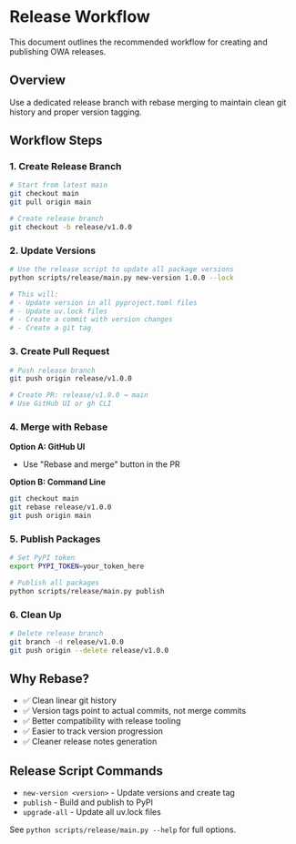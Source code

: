 # Release Workflow

This document outlines the recommended workflow for creating and publishing OWA releases.

## Overview

Use a dedicated release branch with rebase merging to maintain clean git history and proper version tagging.

## Workflow Steps

### 1. Create Release Branch

```bash
# Start from latest main
git checkout main
git pull origin main

# Create release branch
git checkout -b release/v1.0.0
```

### 2. Update Versions

```bash
# Use the release script to update all package versions
python scripts/release/main.py new-version 1.0.0 --lock

# This will:
# - Update version in all pyproject.toml files
# - Update uv.lock files
# - Create a commit with version changes
# - Create a git tag
```

### 3. Create Pull Request

```bash
# Push release branch
git push origin release/v1.0.0

# Create PR: release/v1.0.0 → main
# Use GitHub UI or gh CLI
```

### 4. Merge with Rebase

**Option A: GitHub UI**
- Use "Rebase and merge" button in the PR

**Option B: Command Line**
```bash
git checkout main
git rebase release/v1.0.0
git push origin main
```

### 5. Publish Packages

```bash
# Set PyPI token
export PYPI_TOKEN=your_token_here

# Publish all packages
python scripts/release/main.py publish
```

### 6. Clean Up

```bash
# Delete release branch
git branch -d release/v1.0.0
git push origin --delete release/v1.0.0
```

## Why Rebase?

- ✅ Clean linear git history
- ✅ Version tags point to actual commits, not merge commits
- ✅ Better compatibility with release tooling
- ✅ Easier to track version progression
- ✅ Cleaner release notes generation

## Release Script Commands

- `new-version <version>` - Update versions and create tag
- `publish` - Build and publish to PyPI
- `upgrade-all` - Update all uv.lock files

See `python scripts/release/main.py --help` for full options.
